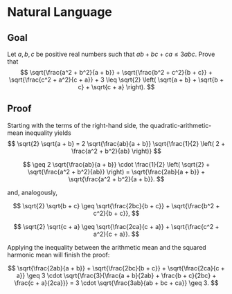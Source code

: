# Natural Language

## Goal

Let $a, b, c$ be positive real numbers such that $ab + bc + ca \leq 3abc$. Prove that
$$
\sqrt{\frac{a^2 + b^2}{a + b}} + \sqrt{\frac{b^2 + c^2}{b + c}} + \sqrt{\frac{c^2 + a^2}{c + a}} + 3 \leq \sqrt{2} \left( \sqrt{a + b} + \sqrt{b + c} + \sqrt{c + a} \right).
$$

## Proof

Starting with the terms of the right-hand side, the quadratic-arithmetic-mean inequality yields
$$
\sqrt{2} \sqrt{a + b} = 2 \sqrt{\frac{ab}{a + b}} \sqrt{\frac{1}{2} \left( 2 + \frac{a^2 + b^2}{ab} \right)}
$$

$$
\geq 2 \sqrt{\frac{ab}{a + b}} \cdot \frac{1}{2} \left( \sqrt{2} + \sqrt{\frac{a^2 + b^2}{ab}} \right) = \sqrt{\frac{2ab}{a + b}} + \sqrt{\frac{a^2 + b^2}{a + b}}.
$$

and, analogously,

$$
\sqrt{2} \sqrt{b + c} \geq \sqrt{\frac{2bc}{b + c}} + \sqrt{\frac{b^2 + c^2}{b + c}},
$$

$$
\sqrt{2} \sqrt{c + a} \geq \sqrt{\frac{2ca}{c + a}} + \sqrt{\frac{c^2 + a^2}{c + a}}.
$$

Applying the inequality between the arithmetic mean and the squared harmonic mean will finish the proof:

$$
\sqrt{\frac{2ab}{a + b}} + \sqrt{\frac{2bc}{b + c}} + \sqrt{\frac{2ca}{c + a}} \geq 3 \cdot \sqrt{\frac{3}{\frac{a + b}{2ab} + \frac{b + c}{2bc} + \frac{c + a}{2ca}}} = 3 \cdot \sqrt{\frac{3ab}{ab + bc + ca}} \geq 3.
$$

